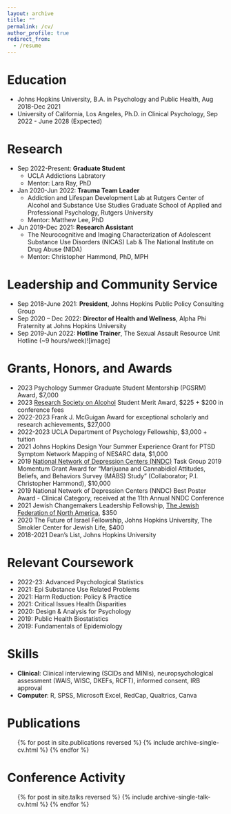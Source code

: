 ```yaml
---
layout: archive
title: ""
permalink: /cv/
author_profile: true
redirect_from:
  - /resume
---
```


# Education

* Johns Hopkins University, B.A. in Psychology and Public Health, Aug 2018-Dec 2021
* University of California, Los Angeles, Ph.D. in Clinical Psychology, Sep 2022 - June 2028 (Expected)

# Research
* Sep 2022-Present: <b>Graduate Student</b>
    * UCLA Addictions Labratory
    * Mentor: Lara Ray, PhD
* Jan 2020-Jun 2022: <b>Trauma Team Leader</b>
  * Addiction and Lifespan Development Lab at Rutgers Center of Alcohol and Substance Use Studies 
Graduate School of Applied and Professional Psychology, Rutgers University
  * Mentor: Matthew Lee, PhD
* Jun 2019-Dec 2021: <b>Research Assistant</b>
  * The Neurocognitive and Imaging Characterization of Adolescent Substance Use Disorders (NICAS) Lab & The National Institute on Drug Abuse (NIDA)
  * Mentor: Christopher Hammond, PhD, MPH

# Leadership and Community Service

* Sep 2018-June 2021: <b>President</b>, Johns Hopkins Public Policy Consulting Group
* Sep 2020 – Dec 2022: <b>Director of Health and Wellness</b>, Alpha Phi Fraternity at Johns Hopkins University
* Sep 2019-Jun 2022: <b>Hotline Trainer</b>, The Sexual Assault Resource Unit Hotline (~9 hours/week)![image]

# Grants, Honors, and Awards
* 2023	Psychology Summer Graduate Student Mentorship (PGSRM) Award, $7,000
* 2023	[Research Society on Alcohol](https://researchsocietyonalcohol.org/) Student Merit Award, $225 + $200 in conference fees 
* 2022-2023	Frank J. McGuigan Award for exceptional scholarly and research achievements, $27,000 
* 2022-2023	UCLA Department of Psychology Fellowship, $3,000 + tuition
* 2021	Johns Hopkins Design Your Summer Experience Grant for PTSD Symptom Network Mapping of NESARC data, $1,000
* 2019	[National Network of Depression Centers (NNDC)](https://nndc.org/) Task Group 2019 Momentum Grant Award for “Marijuana and Cannabidiol Attitudes, Beliefs, and Behaviors Survey (MABS) Study” (Collaborator; P.I. Christopher Hammond), $10,000 
* 2019	National Network of Depression Centers (NNDC) Best Poster Award - Clinical Category, received at the 11th Annual NNDC Conference
* 2021	Jewish Changemakers Leadership Fellowship, [The Jewish Federation of North America](https://www.jewishfederations.org/), $350
* 2020	The Future of Israel Fellowship, Johns Hopkins University, The Smokler Center for Jewish Life, $400
* 2018-2021	Dean’s List, Johns Hopkins University

# Relevant Coursework

* 2022-23: Advanced Psychological Statistics
* 2021: Epi Substance Use Related Problems
* 2021: Harm Reduction: Policy & Practice
* 2021: Critical Issues Health Disparities
* 2020: Design & Analysis for Psychology
* 2019: Public Health Biostatistics
* 2019: Fundamentals of Epidemiology


# Skills

* **Clinical**: Clinical interviewing (SCIDs and MINIs), neuropsychological assessment (WAIS, WISC, DKEFs, RCFT), informed consent, IRB approval
* **Computer**: R, SPSS, Microsoft Excel, RedCap, Qualtrics, Canva

# Publications

  <ul>{% for post in site.publications reversed %}
    {% include archive-single-cv.html %}
  {% endfor %}</ul>
  
# Conference Activity

  <ul>{% for post in site.talks reversed %}
    {% include archive-single-talk-cv.html %}
  {% endfor %}</ul>
